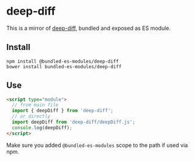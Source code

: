 # deep-diff

This is a mirror of [deep-diff](https://www.npmjs.com/package/deep-diff), bundled and exposed as ES module.

## Install

```
npm install @bundled-es-modules/deep-diff
bower install bundled-es-modules/deep-diff
```

## Use

```html
<script type="module">
  // from main file
  import { deepDiff } from 'deep-diff';
  // or directly
  import deepDiff from 'deep-diff/deepDiff.js';
  console.log(deepDiff);
</script>
```

Make sure you added `@bundled-es-modules` scope to the path if used via npm.

